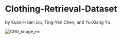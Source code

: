 # Clothing-Retrieval-Dataset

by Kuan-Hsien Liu, Ting-Yen Chen, and Yu-Xiang Yu

![CRD_Image_ex](https://user-images.githubusercontent.com/99705480/154014542-8b4cb171-27bc-4540-9e57-440b19636fff.png)
